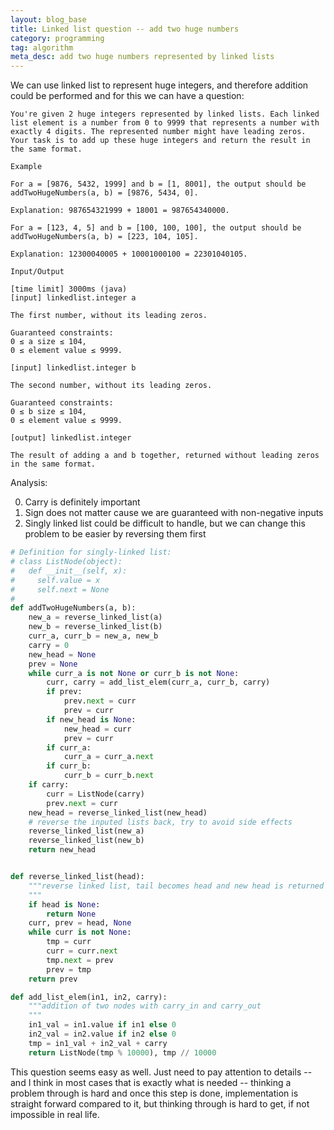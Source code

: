 ```yaml
---
layout: blog_base
title: Linked list question -- add two huge numbers
category: programming
tag: algorithm
meta_desc: add two huge numbers represented by linked lists
---
```


We can use linked list to represent huge integers, and therefore addition could be performed and for this we can have a question:

~~~
You're given 2 huge integers represented by linked lists. Each linked list element is a number from 0 to 9999 that represents a number with exactly 4 digits. The represented number might have leading zeros. Your task is to add up these huge integers and return the result in the same format.

Example

For a = [9876, 5432, 1999] and b = [1, 8001], the output should be
addTwoHugeNumbers(a, b) = [9876, 5434, 0].

Explanation: 987654321999 + 18001 = 987654340000.

For a = [123, 4, 5] and b = [100, 100, 100], the output should be
addTwoHugeNumbers(a, b) = [223, 104, 105].

Explanation: 12300040005 + 10001000100 = 22301040105.

Input/Output

[time limit] 3000ms (java)
[input] linkedlist.integer a

The first number, without its leading zeros.

Guaranteed constraints:
0 ≤ a size ≤ 104,
0 ≤ element value ≤ 9999.

[input] linkedlist.integer b

The second number, without its leading zeros.

Guaranteed constraints:
0 ≤ b size ≤ 104,
0 ≤ element value ≤ 9999.

[output] linkedlist.integer

The result of adding a and b together, returned without leading zeros in the same format.
~~~

Analysis:

0. Carry is definitely important
1. Sign does not matter cause we are guaranteed with non-negative inputs
2. Singly linked list could be difficult to handle, but we can change this problem to be easier by reversing them first

~~~python
# Definition for singly-linked list:
# class ListNode(object):
#   def __init__(self, x):
#     self.value = x
#     self.next = None
#
def addTwoHugeNumbers(a, b):
    new_a = reverse_linked_list(a)
    new_b = reverse_linked_list(b)
    curr_a, curr_b = new_a, new_b
    carry = 0
    new_head = None
    prev = None
    while curr_a is not None or curr_b is not None:
        curr, carry = add_list_elem(curr_a, curr_b, carry)
        if prev:
            prev.next = curr
            prev = curr
        if new_head is None:
            new_head = curr
            prev = curr
        if curr_a:
            curr_a = curr_a.next
        if curr_b:
            curr_b = curr_b.next
    if carry:
        curr = ListNode(carry)
        prev.next = curr
    new_head = reverse_linked_list(new_head)
    # reverse the inputed lists back, try to avoid side effects
    reverse_linked_list(new_a)
    reverse_linked_list(new_b)
    return new_head


def reverse_linked_list(head):
    """reverse linked list, tail becomes head and new head is returned
    """
    if head is None:
        return None
    curr, prev = head, None
    while curr is not None:
        tmp = curr
        curr = curr.next
        tmp.next = prev
        prev = tmp
    return prev

def add_list_elem(in1, in2, carry):
    """addition of two nodes with carry_in and carry_out
    """
    in1_val = in1.value if in1 else 0
    in2_val = in2.value if in2 else 0
    tmp = in1_val + in2_val + carry
    return ListNode(tmp % 10000), tmp // 10000
~~~

This question seems easy as well. Just need to pay attention to details -- and I think in most cases that is exactly what is needed -- thinking a problem through is hard and once this step is done, implementation is straight forward compared to it, but thinking through is hard to get, if not impossible in real life.
